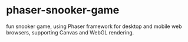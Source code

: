 # phaser-snooker-game
fun snooker game, using Phaser framework for desktop and mobile web browsers, supporting Canvas and WebGL rendering.
